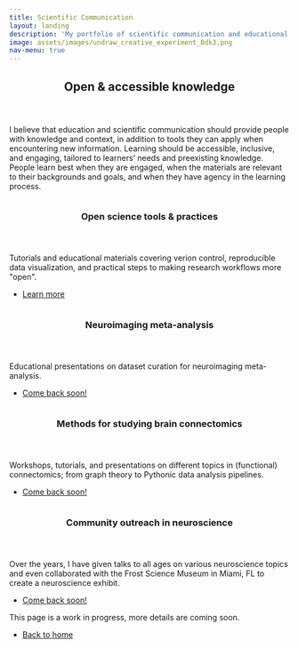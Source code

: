 ```yaml
---
title: Scientific Communication
layout: landing
description: 'My portfolio of scientific communication and educational content.'
image: assets/images/undraw_creative_experiment_8dk3.png
nav-menu: true
---
```


<!-- Main -->
<div id="main">

<!-- One -->
<section id="one">
	<div class="inner">
		<header class="major">
			<h2>Open & accessible knowledge</h2>
		</header>
		<p>I believe that education and scientific communication should provide people with knowledge and context, in addition to tools they can apply when encountering new information. Learning should be accessible, inclusive, and engaging, tailored to learners’ needs and preexisting knowledge. People learn best when they are engaged, when the materials are relevant to their backgrounds and goals, and when they have agency in the learning process.
		</p>
	</div>
</section>

<!-- Two -->
<section id="two" class="spotlights">
	<section>
		<a href="openscience.html" class="image">
			<img src="{% link assets/images/kirstie-open-science.png %}" alt="" data-position="center center" />
		</a>
		<div class="content">
			<div class="inner">
				<header class="major">
					<h3>Open science tools & practices</h3>
				</header>
				<p>Tutorials and educational materials covering verion control, reproducible data visualization, and practical steps to making research workflows more "open".</p>
				<ul class="actions">
					<li><a href="openscience.html" class="button">Learn more</a></li>
				</ul>
			</div>
		</div>
	</section>
	<section>
		<a href="#" class="image">
			<img src="{% link assets/images/undraw_Children_re_c37f(1).png %}" alt="" data-position="top center" />
		</a>
		<div class="content">
			<div class="inner">
				<header class="major">
					<h3>Neuroimaging meta-analysis</h3>
				</header>
				<p>Educational presentations on dataset curation for neuroimaging meta-analysis.</p>
				<ul class="actions">
					<li><a href="#" class="button">Come back soon!</a></li>
				</ul>
			</div>
		</div>
	</section>
	<section>
		<a href="#" class="image">
			<img src="{% link assets/images/IDConnWorkflowH-no_text.png %}" alt="" data-position="25% 25%" />
		</a>
		<div class="content">
			<div class="inner">
				<header class="major">
					<h3>Methods for studying brain connectomics</h3>
				</header>
				<p>Workshops, tutorials, and presentations on different topics in (functional) connectomics; from graph theory to Pythonic data analysis pipelines.</p>
				<ul class="actions">
					<li><a href="#" class="button">Come back soon!</a></li>
				</ul>
			</div>
		</div>
	</section>
	<section>
		<a href="#" class="image">
			<img src="{% link assets/images/Frost_Science_Museum.jpg %}" alt="" data-position="25% 25%" />
		</a>
		<div class="content">
			<div class="inner">
				<header class="major">
					<h3>Community outreach in neuroscience</h3>
				</header>
				<p>Over the years, I have given talks to all ages on various neuroscience topics and even collaborated with the Frost Science Museum in Miami, FL to create a neuroscience exhibit.</p>
				<ul class="actions">
					<li><a href="#" class="button">Come back soon!</a></li>
				</ul>
			</div>
		</div>
	</section>
</section>

<!-- Three -->
<section id="three">
	<div class="inner">
		<p>This page is a work in progress, more details are coming soon.</p>
		<ul class="actions">
			<li><a href="/" class="button next">Back to home</a></li>
		</ul>
	</div>
</section>

</div>
